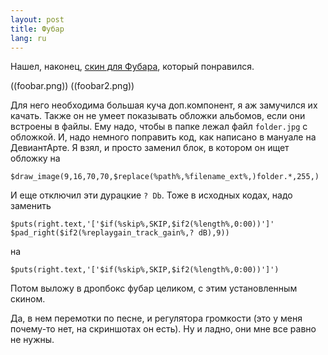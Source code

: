 ```yaml
---
layout: post
title: Фубар 
lang: ru
---
```


Нашел, наконец, [скин для Фубара](http://tempxla.deviantart.com/art/Navi2ch-like-v1-0-292193625), который понравился.

((foobar.png))
((foobar2.png))


Для него необходима большая куча доп.компонент, я аж замучился их качать. Также он не умеет показывать обложки альбомов, если они встроены в файлы. Ему надо, чтобы в папке лежал файл `folder.jpg` с обложкой.  И, надо немного поправить код, как написано в мануале на ДевиантАрте. Я взял, и просто заменил блок, в котором он ищет обложку на 

`$draw_image(9,16,70,70,$replace(%path%,%filename_ext%,)folder.*,255,)`

И еще отключил эти дурацкие `? Db`. Тоже в исходных кодах, надо заменить 

`$puts(right.text,'['$if(%skip%,SKIP,$if2(%length%,0:00))']' $pad_right($if2(%replaygain_track_gain%,? dB),9))`

на 

`$puts(right.text,'['$if(%skip%,SKIP,$if2(%length%,0:00))']')`

Потом выложу в дропбокс фубар целиком, с этим установленным скином.

Да, в нем перемотки по песне, и регулятора громкости (это у меня почему-то нет, на скриншотах он есть). Ну и ладно, они мне все равно не нужны.
